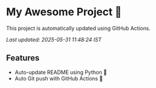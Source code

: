 # My Awesome Project 🚀

This project is automatically updated using GitHub Actions.

_Last updated: 2025-05-31 11:48:24 IST_

## Features
- Auto-update README using Python 🐍
- Auto Git push with GitHub Actions 🤖
